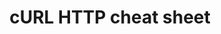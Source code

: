 ---
layout: cheat-sheet
title: cURL HTTP cheat sheet
categories: cheat-sheet
file: curl-http-cheat-sheet
---